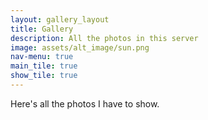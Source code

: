 ```yaml
---
layout: gallery_layout
title: Gallery
description: All the photos in this server
image: assets/alt_image/sun.png
nav-menu: true
main_tile: true
show_tile: true
---
```


Here's all the photos I have to show.
